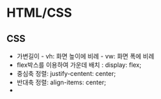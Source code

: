 # HTML/CSS
## CSS
 + 가변길이 - vh: 화면 높이에 비례 
	        - vw: 화면 폭에 비례
 + flex박스를 이용하여 가운데 배치 : display: flex;
 + 중심축 정렬: justify-centent: center;
 + 반대축 정렬: align-items: center;
 + 